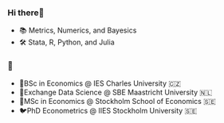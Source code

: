 ### Hi there👋
- 📚 Metrics, Numerics, and Bayesics
- 🛠️ Stata, R, Python, and Julia

### 🏫
-  🐣BSc in Economics @ IES Charles University 🇨🇿
-  🐥Exchange Data Science @ SBE Maastricht University 🇳🇱
-  🐔MSc in Economics @ Stockholm School of Economics 🇸🇪 
-  🐦PhD Econometrics @ IIES Stockholm University 🇸🇪 



